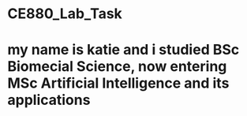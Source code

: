 # CE880_Lab_Task
# my name is katie and i studied BSc Biomecial Science, now entering MSc Artificial Intelligence and its applications
